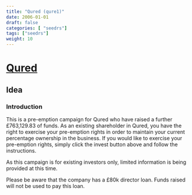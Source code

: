 ```yaml
---
title: "Qured (qure1)"
date: 2006-01-01
draft: false
categories: [ "seedrs"]
tags: ["seedrs"]
weight: 10
---
```


# [Qured](https://www.seedrs.com/qure1)

## Idea

### Introduction

This is a pre-emption campaign for Qured who have raised a further £763,129.83 of funds. As an existing shareholder in Qured, you have the right to exercise your pre-emption rights in order to maintain your current percentage ownership in the business. If you would like to exercise your pre-emption rights, simply click the invest button above and follow the instructions.

As this campaign is for existing investors only, limited information is being provided at this time.

Please be aware that the company has a £80k director loan. Funds raised will not be used to pay this loan.

